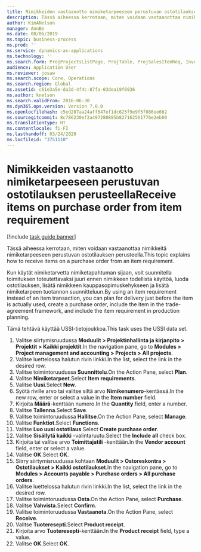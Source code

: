 ```yaml
---
title: Nimikkeiden vastaanotto nimiketarpeeseen perustuvan ostotilauksen perusteella
description: Tässä aiheessa kerrotaan, miten voidaan vastaanottaa nimikkeitä nimiketarpeeseen perustuvan ostotilauksen perusteella.
author: KimANelson
manager: AnnBe
ms.date: 08/06/2019
ms.topic: business-process
ms.prod: ''
ms.service: dynamics-ax-applications
ms.technology: ''
ms.search.form: ProjProjectsListPage, ProjTable, ProjSalesItemReq, InventItemIdLookupSimple, PurchCreateFromSalesOrder, VendAccountItemLookup, PurchTable, PurchEditLines
audience: Application User
ms.reviewer: josaw
ms.search.scope: Core, Operations
ms.search.region: Global
ms.assetid: c61e3a5e-da3d-4f4c-87fa-03dea19f6936
ms.author: knelson
ms.search.validFrom: 2016-06-30
ms.dyn365.ops.version: Version 7.0.0
ms.openlocfilehash: c5ed287aa24aff647ef1dc625f9e9f5f086ee662
ms.sourcegitcommit: 8c786230ef2a497280885b827162561776e2eb00
ms.translationtype: HT
ms.contentlocale: fi-FI
ms.lasthandoff: 03/24/2020
ms.locfileid: "3751110"
---
```

# <a name="receive-items-on-purchase-order-from-item-requirement"></a><span data-ttu-id="71b23-103">Nimikkeiden vastaanotto nimiketarpeeseen perustuvan ostotilauksen perusteella</span><span class="sxs-lookup"><span data-stu-id="71b23-103">Receive items on purchase order from item requirement</span></span>

[!include [task guide banner](../../includes/task-guide-banner.md)]

<span data-ttu-id="71b23-104">Tässä aiheessa kerrotaan, miten voidaan vastaanottaa nimikkeitä nimiketarpeeseen perustuvan ostotilauksen perusteella.</span><span class="sxs-lookup"><span data-stu-id="71b23-104">This topic explains how to receive items on a purchase order from an item requirement.</span></span>

<span data-ttu-id="71b23-105">Kun käytät nimiketarvetta nimiketapahtuman sijaan, voit suunnitella toimituksen toteutettavaksi juuri ennen nimikkeen todellista käyttöä, luoda ostotilauksen, lisätä nimikkeen kauppasopimuskehykseen ja lisätä nimiketarpeen tuotannon suunnitteluun.</span><span class="sxs-lookup"><span data-stu-id="71b23-105">By using an item requirement instead of an item transaction, you can plan for delivery just before the item is actually used, create a purchase order, include the item in the trade-agreement framework, and include the item requirement in production planning.</span></span> 

<span data-ttu-id="71b23-106">Tämä tehtävä käyttää USSI-tietojoukkoa.</span><span class="sxs-lookup"><span data-stu-id="71b23-106">This task uses the USSI data set.</span></span>

1. <span data-ttu-id="71b23-107">Valitse siirtymisruudussa **Moduulit > Projektinhallinta ja kirjanpito > Projektit > Kaikki projektit**.</span><span class="sxs-lookup"><span data-stu-id="71b23-107">In the navigation pane, go to **Modules > Project management and accounting > Projects > All projects**.</span></span>
2. <span data-ttu-id="71b23-108">Valitse luettelossa halutun rivin linkki.</span><span class="sxs-lookup"><span data-stu-id="71b23-108">In the list, select the link in the desired row.</span></span>
3. <span data-ttu-id="71b23-109">Valitse toimintoruudussa **Suunnittelu**.</span><span class="sxs-lookup"><span data-stu-id="71b23-109">On the Action Pane, select **Plan**.</span></span>
4. <span data-ttu-id="71b23-110">Valitse **Nimiketarpeet**.</span><span class="sxs-lookup"><span data-stu-id="71b23-110">Select **Item requirements**.</span></span>
5. <span data-ttu-id="71b23-111">Valitse **Uusi**.</span><span class="sxs-lookup"><span data-stu-id="71b23-111">Select **New**.</span></span>
6. <span data-ttu-id="71b23-112">Syötä riville arvo tai valitse siltä arvo **Nimikenumero**-kentässä.</span><span class="sxs-lookup"><span data-stu-id="71b23-112">In the new row, enter or select a value in the **Item number** field.</span></span>
7. <span data-ttu-id="71b23-113">Kirjoita **Määrä**-kenttään numero.</span><span class="sxs-lookup"><span data-stu-id="71b23-113">In the **Quantity** field, enter a number.</span></span>
8. <span data-ttu-id="71b23-114">Valitse **Tallenna**.</span><span class="sxs-lookup"><span data-stu-id="71b23-114">Select **Save**.</span></span>
9. <span data-ttu-id="71b23-115">Valitse toimintoruudussa **Hallitse**.</span><span class="sxs-lookup"><span data-stu-id="71b23-115">On the Action Pane, select **Manage**.</span></span>
10. <span data-ttu-id="71b23-116">Valitse **Funktiot**.</span><span class="sxs-lookup"><span data-stu-id="71b23-116">Select **Functions**.</span></span>
11. <span data-ttu-id="71b23-117">Valitse **Luo uusi ostotilaus**.</span><span class="sxs-lookup"><span data-stu-id="71b23-117">Select **Create purchase order**.</span></span>
12. <span data-ttu-id="71b23-118">Valitse **Sisällytä kaikki** -valintaruutu.</span><span class="sxs-lookup"><span data-stu-id="71b23-118">Select the **Include all** check box.</span></span>
13. <span data-ttu-id="71b23-119">Kirjoita tai valitse arvo **Toimittajatili** -kenttään.</span><span class="sxs-lookup"><span data-stu-id="71b23-119">In the **Vendor account** field, enter or select a value.</span></span>
14. <span data-ttu-id="71b23-120">Valitse **OK**.</span><span class="sxs-lookup"><span data-stu-id="71b23-120">Select **OK**.</span></span>
15. <span data-ttu-id="71b23-121">Siirry siirtymisruudussa kohtaan **Moduulit > Ostoreskontra > Ostotilaukset > Kaikki ostotilaukset**.</span><span class="sxs-lookup"><span data-stu-id="71b23-121">In the navigation pane, go to **Modules > Accounts payable > Purchase orders > All purchase orders**.</span></span>
16. <span data-ttu-id="71b23-122">Valitse luettelossa halutun rivin linkki.</span><span class="sxs-lookup"><span data-stu-id="71b23-122">In the list, select the link in the desired row.</span></span>
17. <span data-ttu-id="71b23-123">Valitse toimintoruudussa **Osta**.</span><span class="sxs-lookup"><span data-stu-id="71b23-123">On the Action Pane, select **Purchase**.</span></span>
18. <span data-ttu-id="71b23-124">Valitse **Vahvista**.</span><span class="sxs-lookup"><span data-stu-id="71b23-124">Select **Confirm**.</span></span>
19. <span data-ttu-id="71b23-125">Valitse toimintoruudussa **Vastaanota**.</span><span class="sxs-lookup"><span data-stu-id="71b23-125">On the Action Pane, select **Receive**.</span></span>
20. <span data-ttu-id="71b23-126">Valitse **Tuoteresepti**.</span><span class="sxs-lookup"><span data-stu-id="71b23-126">Select **Product receipt**.</span></span>
21. <span data-ttu-id="71b23-127">Kirjoita arvo **Tuoteresepti**-kenttään.</span><span class="sxs-lookup"><span data-stu-id="71b23-127">In the **Product receipt** field, type a value.</span></span>
22. <span data-ttu-id="71b23-128">Valitse **OK**.</span><span class="sxs-lookup"><span data-stu-id="71b23-128">Select **OK**.</span></span>

